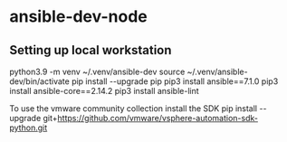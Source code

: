 # ansible-dev-node

## Setting up local workstation 

python3.9 -m venv ~/.venv/ansible-dev
source ~/.venv/ansible-dev/bin/activate
pip install --upgrade pip
pip3 install ansible==7.1.0
pip3 install ansible-core==2.14.2
pip3 install ansible-lint

To use the vmware community collection install the SDK
pip install --upgrade git+https://github.com/vmware/vsphere-automation-sdk-python.git